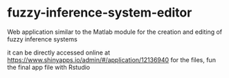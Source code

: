 # fuzzy-inference-system-editor
Web application similar to the Matlab module for the creation and editing of fuzzy inference systems

it can be directly accessed online at https://www.shinyapps.io/admin/#/application/12136940
for the files, fun the final app file with Rstudio
